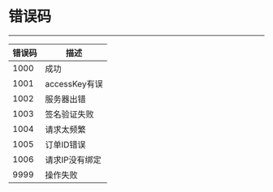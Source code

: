# 错误码

----------

错误码|描述
---|---
1000|成功
1001|accessKey有误
1002|服务器出错
1003|签名验证失败
1004|请求太频繁
1005|订单ID错误
1006|请求IP没有绑定
9999|操作失败
